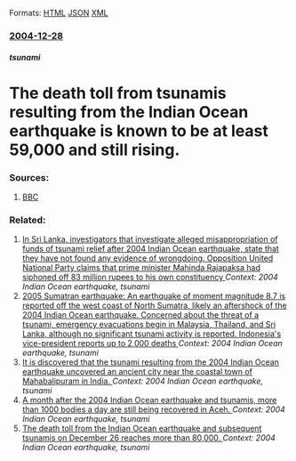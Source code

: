 
Formats: [HTML](/news/2004/12/28/the-death-toll-from-tsunamis-resulting-from-the-indian-ocean-earthquake-is-known-to-be-at-least-59-000-and-still-rising.html)  [JSON](/news/2004/12/28/the-death-toll-from-tsunamis-resulting-from-the-indian-ocean-earthquake-is-known-to-be-at-least-59-000-and-still-rising.json)  [XML](/news/2004/12/28/the-death-toll-from-tsunamis-resulting-from-the-indian-ocean-earthquake-is-known-to-be-at-least-59-000-and-still-rising.xml)  

### [2004-12-28](/news/2004/12/28/index.md)

##### tsunami
#  The death toll from tsunamis resulting from the Indian Ocean earthquake is known to be at least 59,000 and still rising. 




### Sources:

1. [BBC](http://news.bbc.co.uk/1/hi/world/asia-pacific/4129371.stm)

### Related:

1. [ In Sri Lanka, investigators that investigate alleged misappropriation of funds of tsunami relief after 2004 Indian Ocean earthquake, state that they have not found any evidence of wrongdoing. Opposition United National Party claims that prime minister Mahinda Rajapaksa had siphoned off 83 million rupees to his own constituency ](/news/2005/07/25/in-sri-lanka-investigators-that-investigate-alleged-misappropriation-of-funds-of-tsunami-relief-after-2004-indian-ocean-earthquake-state.md) _Context: 2004 Indian Ocean earthquake, tsunami_
2. [ 2005 Sumatran earthquake: An earthquake of moment magnitude 8.7 is reported off the west coast of North Sumatra, likely an aftershock of the 2004 Indian Ocean earthquake. Concerned about the threat of a tsunami, emergency evacuations begin in Malaysia, Thailand, and Sri Lanka, although no significant tsunami activity is reported. Indonesia's vice-president reports up to 2,000 deaths ](/news/2005/03/28/2005-sumatran-earthquake-an-earthquake-of-moment-magnitude-8-7-is-reported-off-the-west-coast-of-north-sumatra-likely-an-aftershock-of-th.md) _Context: 2004 Indian Ocean earthquake, tsunami_
3. [ It is discovered that the tsunami resulting from the 2004 Indian Ocean earthquake uncovered an ancient city near the coastal town of Mahabalipuram in India. ](/news/2005/02/18/it-is-discovered-that-the-tsunami-resulting-from-the-2004-indian-ocean-earthquake-uncovered-an-ancient-city-near-the-coastal-town-of-mahaba.md) _Context: 2004 Indian Ocean earthquake, tsunami_
4. [ A month after the 2004 Indian Ocean earthquake and tsunamis, more than 1000 bodies a day are still being recovered in Aceh. ](/news/2005/01/28/a-month-after-the-2004-indian-ocean-earthquake-and-tsunamis-more-than-1000-bodies-a-day-are-still-being-recovered-in-aceh.md) _Context: 2004 Indian Ocean earthquake, tsunami_
5. [ The death toll from the Indian Ocean earthquake and subsequent tsunamis on December 26 reaches more than 80,000. ](/news/2004/12/29/the-death-toll-from-the-indian-ocean-earthquake-and-subsequent-tsunamis-on-december-26-reaches-more-than-80-000.md) _Context: 2004 Indian Ocean earthquake, tsunami_

